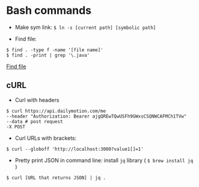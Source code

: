 # Bash commands

* Make sym link:
```$ ln -s [current path] [symbolic path]```

* Find file:
```
$ find . -type f -name '[file name]'
$ find . -print | grep '\.java'
```
[Find file](http://stackoverflow.com/questions/656741/find-file-in-directory-from-command-line)

## cURL
* Curl with headers
```
$ curl https://api.dailymotion.com/me
--header "Authorization: Bearer ajgQREwTQwUSFh9GWxsCSQNWCAFMCh1TVw"
--data # post request
-X POST
```

* Curl URLs with brackets:
```
$ curl --globoff 'http://localhost:3000?value1[]=1'
```

* Pretty print JSON in command line: install `jq` library ( `$ brew install jq` )
```
$ curl [URL that returns JSON] | jq .
```